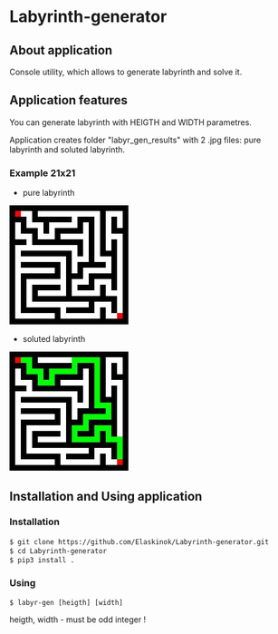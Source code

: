 # Labyrinth-generator

## About application

Console utility, which allows to generate labyrinth and solve it.

## Application features

You can generate labyrinth with HEIGTH and WIDTH parametres.

Application creates folder "labyr_gen_results" with 2 .jpg files: pure labyrinth and soluted labyrinth.

### Example 21x21

- pure labyrinth

![pure labyrinth](example_21x21/labyrinth.jpg)
- soluted labyrinth

![pure labyrinth](example_21x21/soluted_labyrinth.jpg)

## Installation and Using application

### Installation

    $ git clone https://github.com/Elaskinok/Labyrinth-generator.git
    $ cd Labyrinth-generator
    $ pip3 install .
    
### Using

    $ labyr-gen [heigth] [width]
    
heigth, width - must be odd integer !

